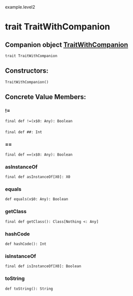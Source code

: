 example.level2
# trait TraitWithCompanion

## Companion object <a href="./TraitWithCompanion$.md">TraitWithCompanion</a>

<pre><code class="language-scala" >trait TraitWithCompanion</pre></code>
## Constructors:
<pre><code class="language-scala" >TraitWithCompanion()</pre></code>

## Concrete Value Members:
### !=
<pre><code class="language-scala" >final def !=(x$0: Any): Boolean</pre></code>

### ##
<pre><code class="language-scala" >final def ##: Int</pre></code>

### ==
<pre><code class="language-scala" >final def ==(x$0: Any): Boolean</pre></code>

### asInstanceOf
<pre><code class="language-scala" >final def asInstanceOf[X0]: X0</pre></code>

### equals
<pre><code class="language-scala" >def equals(x$0: Any): Boolean</pre></code>

### getClass
<pre><code class="language-scala" >final def getClass(): Class[Nothing <: Any]</pre></code>

### hashCode
<pre><code class="language-scala" >def hashCode(): Int</pre></code>

### isInstanceOf
<pre><code class="language-scala" >final def isInstanceOf[X0]: Boolean</pre></code>

### toString
<pre><code class="language-scala" >def toString(): String</pre></code>

